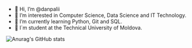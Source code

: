 - 👋 Hi, I’m @danpalii
- 👀 I’m interested in Computer Science, Data Science and IT Technology.
- 🌱 I’m currently learning Python, Git and SQL.
- 🏫 I`m student at the Technical University of Moldova.



![Anurag's GitHub stats](https://github-readme-stats.vercel.app/api?username=danpalii&show_icons=true&theme=github_dark)

